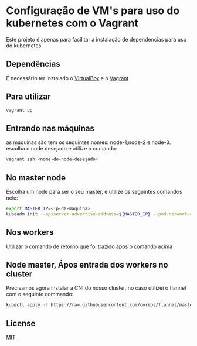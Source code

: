 # Configuração de VM's para uso do kubernetes com o Vagrant
Este projeto é apenas para facilitar a instalação de dependencias para uso do kubernetes.

## Dependências

É necessário ter instalado o [VirtualBox](https://www.virtualbox.org/)
e o [Vagrant](https://www.vagrantup.com/downloads)  

## Para utilizar

```bash
vagrant up
```

## Entrando nas máquinas
as máquinas são tem os seguintes nomes:
node-1,node-2 e node-3.
escolha o node desejado e utilize o comando:

```bash
vagrant ssh <nome-do-node-desejado>
```


## No master node
Escolha um node para ser o seu master, e utilize os seguintes comandos nele:

```bash
export MASTER_IP=<Ip-da-maquina>
kubeadm init --apiserver-advertise-address=${MASTER_IP} --pod-network-cidr=10.244.0.0/16
```

## Nos workers
Utilizar o comando de retorno que foi trazido após o comando acima

## Node master, Ápos entrada dos workers no cluster

Precisamos agora instalar a CNI do nosso cluster, no caso utilizei o flannel com o seguinte commando:

```bash
kubectl apply -f https://raw.githubusercontent.com/coreos/flannel/master/Documentation/kube-flannel.yml
```

## License
[MIT](https://choosealicense.com/licenses/mit/)
